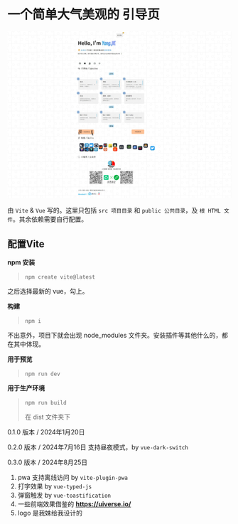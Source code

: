 # 一个简单大气美观的 引导页

![效果](introduce.jpeg)


由 `Vite` & `Vue` 写的。这里只包括 `src 项目目录` 和 `public 公共目录`，及 `根 HTML 文件`。其余依赖需要自行配置。

## 配置Vite

**npm 安装**

> `npm create vite@latest`

之后选择最新的 vue，勾上。

**构建**
>
> `npm i`

不出意外，项目下就会出现 node_modules 文件夹。安装插件等其他什么的，都在其中体现。

**用于预览**

> `npm run dev`

**用于生产环境**

> `npm run build`
> 
> 在 dist 文件夹下

0.1.0 版本 / 2024年1月20日

0.2.0 版本 / 2024年7月16日 支持昼夜模式，by `vue-dark-switch`

0.3.0 版本 / 2024年8月25日 
1. pwa 支持离线访问 by `vite-plugin-pwa`
2. 打字效果 by `vue-typed-js`
3. 弹窗触发 by `vue-toastification`
4. 一些前端效果借鉴的 **https://uiverse.io/**
5. logo 是我妹给我设计的
